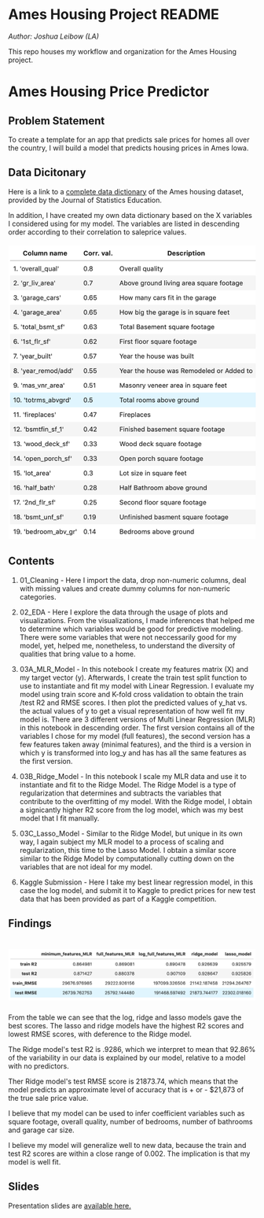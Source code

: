 # Ames Housing Project README
*Author: Joshua Leibow (LA)*

This repo houses my workflow and organization for the Ames Housing project.

# Ames Housing Price Predictor

## Problem Statement

To create a template for an app that predicts sale prices for homes all over the country, I will build a model that predicts housing prices in Ames Iowa.

## Data Dicitonary
Here is a link to a [complete data dictionary](http://jse.amstat.org/v19n3/decock/DataDocumentation.txt) of the Ames housing dataset, provided by the Journal of Statistics Education.

In addition, I have created my own data dictionary based on the X variables I considered using for my model.  The variables are listed in descending order according to their correlation to saleprice values.

#### ![](./assets/data-dict-corr.png)

## Contents

1. 01_Cleaning - Here I import the data, drop non-numeric columns, deal with missing values and create dummy columns for non-numeric categories.

2. 02_EDA - Here I explore the data through the usage of plots and visualizations.  From the visualizations, I made inferences that helped me to determine which variables would be good for predictive modeling.  There were some variables that were not neccessarily good for my model, yet, helped me, nonetheless, to understand the diversity of qualities that bring value to a home.

3. 03A_MLR_Model - In this notebook I create my features matrix (X) and my target vector (y).  Afterwards, I create the train test split function to use to instantiate and fit my model with Linear Regression.  I evaluate my model using train score and K-fold cross validation to obtain the train /test R2 and RMSE scores.  I then plot the predicted values of y_hat vs. the actual values of y to get a visual representation of how well fit my model is.  There are 3 different versions of Multi Linear Regression (MLR) in this notebook in descending order.  The first version contains all of the variables I chose for my model (full features), the second version has a few features taken away (minimal features), and the third is a version in which y is transformed into log_y and has has all the same features as the first version.

4.  03B_Ridge_Model - In this notebook I scale my MLR data and use it to instantiate and fit to the Ridge Model.  The Ridge Model is a type of regularization that determines and subtracts the variables that contribute to the overfitting of my model.  With the Ridge model, I obtain a signicantly higher R2 score from the log model, which was my best model that I fit manually.

5.  03C_Lasso_Model - Similar to the Ridge Model, but unique in its own way, I again subject my MLR model to a process of scaling and regularization, this time to the Lasso Model.  I obtain a similar score similar to the Ridge Model by computationally cutting down on the variables that are not ideal for my model.

3. Kaggle Submission - Here I take my best linear regression model, in this case the log model, and submit it to Kaggle to predict prices for new test data that has been provided as part of a Kaggle competition.

## Findings

# ![](./model/model-scores.png)

From the table we can see that the log, ridge and lasso models gave the best scores. The lasso and ridge models have the highest R2 scores and lowest RMSE scores, with deference to the Ridge model.

The Ridge model's test R2 is .9286, which we interpret to mean that 92.86% of the variability in our data is explained by our model, relative to a model with no predictors.

Ther Ridge model's test RMSE score is 21873.74, which means that the model predicts an approximate level of accuracy that is  + or - \$21,873 of the true sale price value.

I believe that my model can be used to infer coefficient variables such as square footage, overall quality, number of bedrooms, number of bathrooms and garage car size.

I believe my model will generalize well to new data, because the train and test R2 scores are within a close range of 0.002.  The implication is that my model is well fit.

## Slides
Presentation slides are [available here.](./presentation_slides/SEMA.pdf)